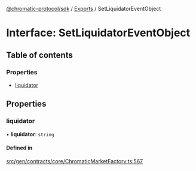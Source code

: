 [@chromatic-protocol/sdk](../README.md) / [Exports](../modules.md) / SetLiquidatorEventObject

# Interface: SetLiquidatorEventObject

## Table of contents

### Properties

- [liquidator](SetLiquidatorEventObject.md#liquidator)

## Properties

### liquidator

• **liquidator**: `string`

#### Defined in

[src/gen/contracts/core/ChromaticMarketFactory.ts:567](https://github.com/chromatic-protocol/sdk/blob/11a9f76/src/gen/contracts/core/ChromaticMarketFactory.ts#L567)
